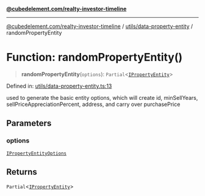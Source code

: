 [**@cubedelement.com/realty-investor-timeline**](../../../index.md)

---

[@cubedelement.com/realty-investor-timeline](../../../modules.md) / [utils/data-property-entity](../index.md) / randomPropertyEntity

# Function: randomPropertyEntity()

> **randomPropertyEntity**(`options`): `Partial`\<[`IPropertyEntity`](../../../properties/i-property-entity/interfaces/IPropertyEntity.md)\>

Defined in: [utils/data-property-entity.ts:13](https://github.com/kvernon/realty-investor-timeline/blob/806c805529d356deb12c125749ddea89a26850dd/src/utils/data-property-entity.ts#L13)

used to generate the basic entity options, which will create id, minSellYears, sellPriceAppreciationPercent, address, and carry over purchasePrice

## Parameters

### options

[`IPropertyEntityOptions`](../../../generators/i-property-entity-options/interfaces/IPropertyEntityOptions.md)

## Returns

`Partial`\<[`IPropertyEntity`](../../../properties/i-property-entity/interfaces/IPropertyEntity.md)\>
